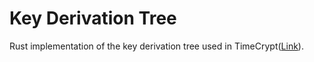 # Key Derivation Tree 
Rust implementation of the key derivation tree used in TimeCrypt([Link](https://www.usenix.org/conference/nsdi20/presentation/burkhalter)).
